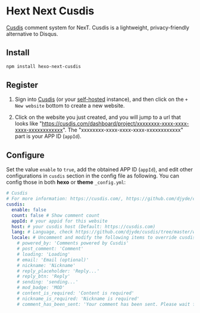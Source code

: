 # Hext Next Cusdis

[Cusdis](https://github.com/djyde/cusdis) comment system for NexT. Cusdis is a lightweight, privacy-friendly alternative to Disqus.

## Install

```bash
npm install hexo-next-cusdis
```

## Register

1. Sign into [Cusdis](https://cusdis.com/api/auth/signin) (or your [self-hosted](https://cusdis.com/doc#/self-host/vercel) instance), and then click on the `+ New website` bottom to create a new website.

2. Click on the website you just created, and you will jump to a url that looks like "https://cusdis.com/dashboard/project/xxxxxxxx-xxxx-xxxx-xxxx-xxxxxxxxxxxx". The "xxxxxxxx-xxxx-xxxx-xxxx-xxxxxxxxxxxx" part is your APP ID (`appId`).

## Configure

Set the value `enable` to `true`, add the obtained APP ID (`appId`), and edit other configurations in `cusdis` section in the config file as following. You can config those in both **hexo** or **theme** `_config.yml`:

```yml next/_config.yml
# Cusdis
# For more information: https://cusdis.com/, https://github.com/djyde/cusdis
cusdis:
  enable: false
  count: false # Show comment count
  appId: # your appid for this website
  host: # your cusdis host (Default: https://cusdis.com)
  lang: # Language, check https://github.com/djyde/cusdis/tree/master/widget/lang for available values
  locale: # Uncomment and modify the following items to override cusdis's i18n strings
    # powered_by: 'Comments powered by Cusdis'
    # post_comment: 'Comment'
    # loading: 'Loading'
    # email: 'Email (optional)'
    # nickname: 'Nickname'
    # reply_placeholder: 'Reply...'
    # reply_btn: 'Reply'
    # sending: 'sending...'
    # mod_badge: 'MOD'
    # content_is_required: 'Content is required'
    # nickname_is_required: 'Nickname is required'
    # comment_has_been_sent: 'Your comment has been sent. Please wait for approval.'
```
